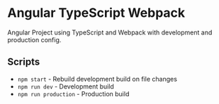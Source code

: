 # Angular TypeScript Webpack

Angular Project using TypeScript and Webpack with development and production config.

## Scripts
- `npm start` - Rebuild development build on file changes
- `npm run dev` - Development build
- `npm run production` - Production build
